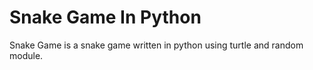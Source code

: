 # Snake Game In Python
Snake Game is a snake game written in python using turtle and random module.
